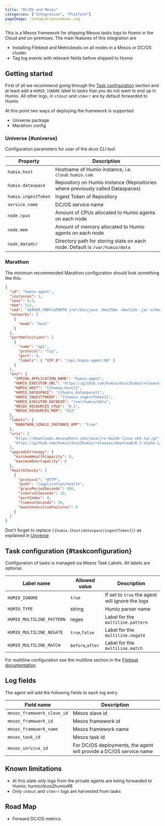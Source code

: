```yaml
---
title: "DC/OS and Mesos"
categories: ["Integration", "Platform"]
pageImage: /integrations/mesos.svg
---
```


This is a Mesos framework for shipping Mesos tasks logs to Humio in the Cloud and on-premises.
The main features of this integration are

* Installing Filebeat and Metricbeats on all nodes in a Mesos or DC/OS cluster
* Tag log events with relevant fields before shipped to Humio

## Getting started

First of all we recommend going through the [Task configuration](#taskconfiguration) section and at least add a `HUMIO_IGNORE` label to tasks that you do not want to end up in Humio. All other logs, in `stdout` and `stderr` are by default
forwarded to Humio

At this point two ways of deploying the framework is supported
 * Universe package
 * Marathon config

### Universe {#universe}
Configuration parameters for user of the dcos CLI tool

| Property            | Description                                                                    |
|---------------------|--------------------------------------------------------------------------------|
| `humio.host`        | Hostname of Humio instance, i.e. `cloud.humio.com`                             |
| `humio.dataspace`   | Repository on Humio instance (Repositories where previously called Dataspaces) |
| `humio.ingestToken` | Ingest Token of Repository                                                     |
| `service.name`      | DC/OS service name                                                             |
| `node.cpus`         | Amount of CPUs allocated to Humio agents on each node                          |
| `node.mem`          | Amount of memory allocated to Humio agents on each node                        |
| `node.datadir`      | Directory path for storing state on each node. Default is `/var/humio/data`    |

### Marathon
The minimum recommended Marathon configuration should look something like this.

```json
{
  "id": "humio-agent",
  "instances": 1,
  "cpus": 0.5,
  "mem": 512,
  "cmd": "SERVER_PORT=$PORT0 jre*/bin/java -Xms256m -Xmx512m -jar scheduler-*.jar",
  "networks": [
    {
      "mode": "host"
    }
  ],
  "portDefinitions": [
    {
      "name": "api",
      "protocol": "tcp",
      "port": 0,
      "labels": { "VIP_0": "/api.humio-agent:80" }
    }
  ],
  "env": {
    "SPRING_APPLICATION_NAME": "humio-agent",
    "HUMIO_EXECUTOR_URL": "https://github.com/humio/dcos2humio/releases/download/0.3-alpha-1/executor-0.3-alpha-1.jar",
    "HUMIO_HOST": "{{humio.host}}",
    "HUMIO_DATASPACE": "{{humio.dataspace}}",
    "HUMIO_INGESTTOKEN": "{{humio.ingestToken}}",
    "HUMIO_EXECUTOR_DATADIR": "/var/humio/data",
    "MESOS_RESOURCES_CPUS": "0.1",
    "MESOS_RESOURCES_MEM": "512"
  },
  "labels": {
    "MARATHON_SINGLE_INSTANCE_APP": "true"
  },
  "uris": [
    "https://downloads.mesosphere.com/java/jre-8u144-linux-x64.tar.gz",
    "https://github.com/humio/dcos2humio/releases/download/0.3-alpha-1/scheduler-0.3-alpha-1.jar"
  ],
  "upgradeStrategy": {
    "minimumHealthCapacity": 0,
    "maximumOverCapacity": 0
  },
  "healthChecks": [
    {
      "protocol": "HTTP",
      "path": "/application/health",
      "gracePeriodSeconds": 900,
      "intervalSeconds": 10,
      "portIndex": 0,
      "timeoutSeconds": 30,
      "maxConsecutiveFailures": 0
    }
  ]
}
```

Don't forget to replace `{{humio.[host|dataspace|ingestToken]}}` as explained in [Universe](#universe)

## Task configuration {#taskconfiguration}

Configuration of tasks is managed via Mesos Task Labels. All labels are optional.

| Label name                | Allowed value    | Description                                     |
|---------------------------|------------------|-------------------------------------------------|
| `HUMIO_IGNORE`            | `true`           | If set to `true` the agent will ignore the logs |
| `HUMIO_TYPE`              | string           | Humio parser name                               |
| `HUMIO_MULTILINE_PATTERN` | regex            | Label for the `multiline.pattern`               |
| `HUMIO_MULTILINE_NEGATE`  | `true`,`false`   | Label for the `multiline.negate`                |
| `HUMIO_MULTILINE_MATCH`   | `before`,`after` | Label for the `multiline.match`                 |

For multiline configuration see the multiline section in the [Filebeat documentation](https://www.elastic.co/guide/en/beats/filebeat/current/configuration-filebeat-options.html#multiline).


## Log fields

The agent will add the following fields to each log entry

| Field name                 | Description                                                        |
|----------------------------|--------------------------------------------------------------------|
| `mesos_framework_slave_id` | Mesos slave id                                                     |
| `mesos_framework_id`       | Mesos framework id                                                 |
| `mesos_framework_name`     | Mesos framework name                                               |
| `mesos_task_id`            | Mesos task id                                                      |
| `mesos_service_id`         | For DC/OS deployments, the agent will provide a DC/OS service name |

## Known limitations

* At this state only logs from the private agents are being forwarded to Humio. humio/dcos2humio#8
* Only `stdout` and `stderr` logs are harvested from tasks

## Road Map

* Forward DC/OS metrics.
